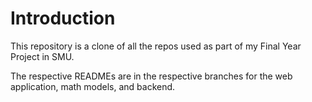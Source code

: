 # Introduction

This repository is a clone of all the repos used as part of my Final Year Project in SMU.

The respective READMEs are in the respective branches for the web application, math models, and backend.
